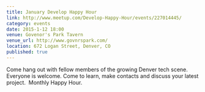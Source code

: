 ```yaml
---
title: January Develop Happy Hour
link: http://www.meetup.com/Develop-Happy-Hour/events/227014445/
category: events
date: 2015-1-12 18:00
venue: Govenor's Park Tavern
venue_url: http://www.govnrspark.com/
location: 672 Logan Street, Denver, CO
published: true
---
```

Come hang out with fellow members of the growing Denver tech scene. Everyone is welcome. Come to learn, make contacts and discuss your latest project.
​
Monthly Happy Hour.
